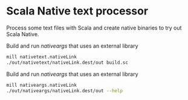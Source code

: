 # Scala Native text processor

Process some text files with Scala and create native binaries to try out Scala Native.

Build and run _nativeargs_ that uses an external library

```bash
mill nativetext.nativeLink
./out/nativetext/nativeLink.dest/out build.sc
```

Build and run _nativeargs_ that uses an external library

```bash
mill nativeargs.nativeLink
./out/nativeargs/nativeLink.dest/out --help
```